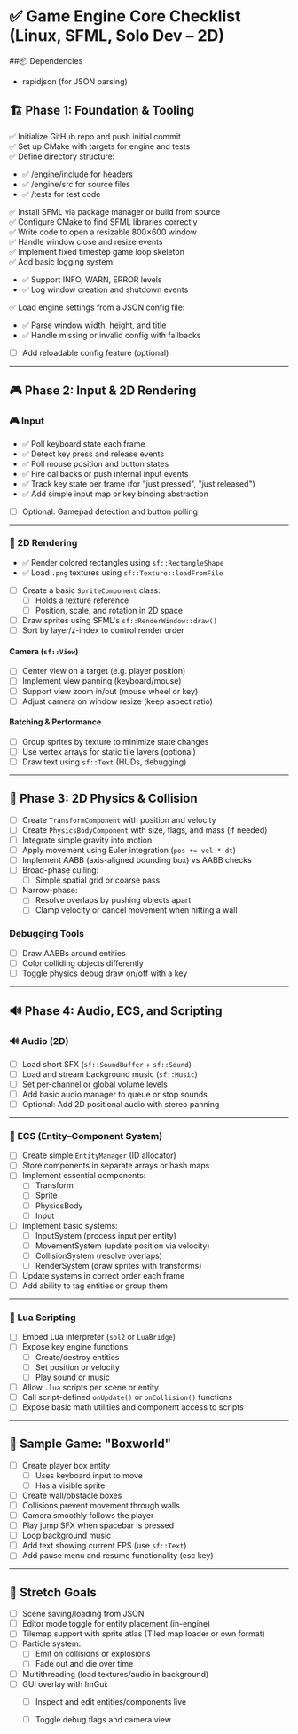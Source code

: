 # ✅ Game Engine Core Checklist (Linux, SFML, Solo Dev – 2D)
##📦 Dependencies
- rapidjson (for JSON parsing)
## 🏗️ Phase 1: Foundation & Tooling

✅ Initialize GitHub repo and push initial commit  
✅ Set up CMake with targets for engine and tests  
✅ Define directory structure:
- ✅ /engine/include for headers  
- ✅ /engine/src for source files  
- ✅ /tests for test code  

✅ Install SFML via package manager or build from source  
✅ Configure CMake to find SFML libraries correctly  
✅ Write code to open a resizable 800×600 window  
✅ Handle window close and resize events  
✅ Implement fixed timestep game loop skeleton  
✅ Add basic logging system:
- ✅ Support INFO, WARN, ERROR levels  
- ✅ Log window creation and shutdown events  

✅ Load engine settings from a JSON config file:
- ✅ Parse window width, height, and title  
- ✅ Handle missing or invalid config with fallbacks  
- [ ] Add reloadable config feature (optional)

---

## 🎮 Phase 2: Input & 2D Rendering

### 🎮 Input
- ✅ Poll keyboard state each frame  
- ✅ Detect key press and release events  
- ✅ Poll mouse position and button states  
- ✅ Fire callbacks or push internal input events  
- ✅ Track key state per frame (for "just pressed", "just released")  
- ✅ Add simple input map or key binding abstraction  
- [ ] Optional: Gamepad detection and button polling

---

### 🎨 2D Rendering
- ✅ Render colored rectangles using `sf::RectangleShape`  
- ✅ Load `.png` textures using `sf::Texture::loadFromFile`  
- [ ] Create a basic `SpriteComponent` class:
  - [ ] Holds a texture reference  
  - [ ] Position, scale, and rotation in 2D space  

- [ ] Draw sprites using SFML's `sf::RenderWindow::draw()`  
- [ ] Sort by layer/z-index to control render order  

#### Camera (`sf::View`)
- [ ] Center view on a target (e.g. player position)  
- [ ] Implement view panning (keyboard/mouse)  
- [ ] Support view zoom in/out (mouse wheel or key)  
- [ ] Adjust camera on window resize (keep aspect ratio)

#### Batching & Performance
- [ ] Group sprites by texture to minimize state changes  
- [ ] Use vertex arrays for static tile layers (optional)  
- [ ] Draw text using `sf::Text` (HUDs, debugging)

---

## 🧱 Phase 3: 2D Physics & Collision

- [ ] Create `TransformComponent` with position and velocity  
- [ ] Create `PhysicsBodyComponent` with size, flags, and mass (if needed)  
- [ ] Integrate simple gravity into motion  
- [ ] Apply movement using Euler integration (`pos += vel * dt`)  
- [ ] Implement AABB (axis-aligned bounding box) vs AABB checks  
- [ ] Broad-phase culling:
  - [ ] Simple spatial grid or coarse pass  
- [ ] Narrow-phase:
  - [ ] Resolve overlaps by pushing objects apart  
  - [ ] Clamp velocity or cancel movement when hitting a wall  

### Debugging Tools
- [ ] Draw AABBs around entities  
- [ ] Color colliding objects differently  
- [ ] Toggle physics debug draw on/off with a key

---

## 🔊 Phase 4: Audio, ECS, and Scripting

### 🔊 Audio (2D)
- [ ] Load short SFX (`sf::SoundBuffer` + `sf::Sound`)  
- [ ] Load and stream background music (`sf::Music`)  
- [ ] Set per-channel or global volume levels  
- [ ] Add basic audio manager to queue or stop sounds  
- [ ] Optional: Add 2D positional audio with stereo panning

---

### 🧱 ECS (Entity–Component System)
- [ ] Create simple `EntityManager` (ID allocator)  
- [ ] Store components in separate arrays or hash maps  
- [ ] Implement essential components:
  - [ ] Transform  
  - [ ] Sprite  
  - [ ] PhysicsBody  
  - [ ] Input  

- [ ] Implement basic systems:
  - [ ] InputSystem (process input per entity)  
  - [ ] MovementSystem (update position via velocity)  
  - [ ] CollisionSystem (resolve overlaps)  
  - [ ] RenderSystem (draw sprites with transforms)  

- [ ] Update systems in correct order each frame  
- [ ] Add ability to tag entities or group them

---

### 📜 Lua Scripting
- [ ] Embed Lua interpreter (`sol2` or `LuaBridge`)  
- [ ] Expose key engine functions:
  - [ ] Create/destroy entities  
  - [ ] Set position or velocity  
  - [ ] Play sound or music  
- [ ] Allow `.lua` scripts per scene or entity  
- [ ] Call script-defined `onUpdate()` or `onCollision()` functions  
- [ ] Expose basic math utilities and component access to scripts

---

## 🧪 Sample Game: "Boxworld"
- [ ] Create player box entity
  - [ ] Uses keyboard input to move  
  - [ ] Has a visible sprite  

- [ ] Create wall/obstacle boxes  
- [ ] Collisions prevent movement through walls  
- [ ] Camera smoothly follows the player  
- [ ] Play jump SFX when spacebar is pressed  
- [ ] Loop background music  
- [ ] Add text showing current FPS (use `sf::Text`)  
- [ ] Add pause menu and resume functionality (esc key)

---

## 🚀 Stretch Goals
- [ ] Scene saving/loading from JSON  
- [ ] Editor mode toggle for entity placement (in-engine)  
- [ ] Tilemap support with sprite atlas (Tiled map loader or own format)  
- [ ] Particle system:
  - [ ] Emit on collisions or explosions  
  - [ ] Fade out and die over time  

- [ ] Multithreading (load textures/audio in background)  
- [ ] GUI overlay with ImGui:
  - [ ] Inspect and edit entities/components live  
  - [ ] Toggle debug flags and camera view

